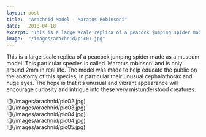 ```yaml
---
layout: post
title:	"Arachnid Model - Maratus Robinsoni"
date:	2018-04-18
excerpt: "This is a large scale replica of a peacock jumping spider made as a museum model. "
image:	"/images/arachnid/pic01.jpg"
---
```

This is a large scale replica of a peacock jumping spider made as a museum model. This  particular species is called ‘Maratus robinson’ and is only around 2mm in real life. The model was made to help educate the public on the anatomy of this species, in particular their unusual cephalothorax and huge eyes. The hope is that it’s unusual and vibrant appearance will encourage curiosity and intrigue into these very mistunderstood creatures.

<div class="box alt">

<div class="row 50% uniform">

<div class="4u"><span class="image fit">![](/images/arachnid/pic02.jpg)</span></div>

<div class="4u"><span class="image fit">![](/images/arachnid/pic03.jpg)</span></div>

<div class="4u$"><span class="image fit">![](/images/arachnid/pic04.jpg)</span></div>

<div class="4u"><span class="image fit">![](/images/arachnid/pic04.jpg)</span></div>

<div class="4u"><span class="image fit">![](/images/arachnid/pic05.jpg)</span></div>

</div>

</div>
